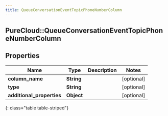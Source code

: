 ```yaml
---
title: QueueConversationEventTopicPhoneNumberColumn
---
```

## PureCloud::QueueConversationEventTopicPhoneNumberColumn

## Properties

|Name | Type | Description | Notes|
|------------ | ------------- | ------------- | -------------|
| **column_name** | **String** |  | [optional] |
| **type** | **String** |  | [optional] |
| **additional_properties** | **Object** |  | [optional] |
{: class="table table-striped"}



